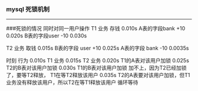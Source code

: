 ### mysql 死锁机制

***

###死锁的情况
同时对同一用户操作
T1 业务 存钱        0.010s
A表的字段bank +10   0.020s
B表的字段user -10   0.030s

T2 业务 取钱        0.015s
B表的字段 user +10  0.025s
A表的字段 bank -10  0.0035s

时刻         行为
0.010s      T1 业务
0.015s      T2 业务
0.020s      T1的A表对该用户加锁
0.025s      T2的B表对该用户加锁
0.030s      T1的B表对该用户加锁 加不上，因为T2已经加锁了，要等T2释放， T1在等T2释放该用户
0.035s      T2的A表要对该用户加锁，但T1业务没有释放该用户，所以T2在等T1释放该用户   循环等待